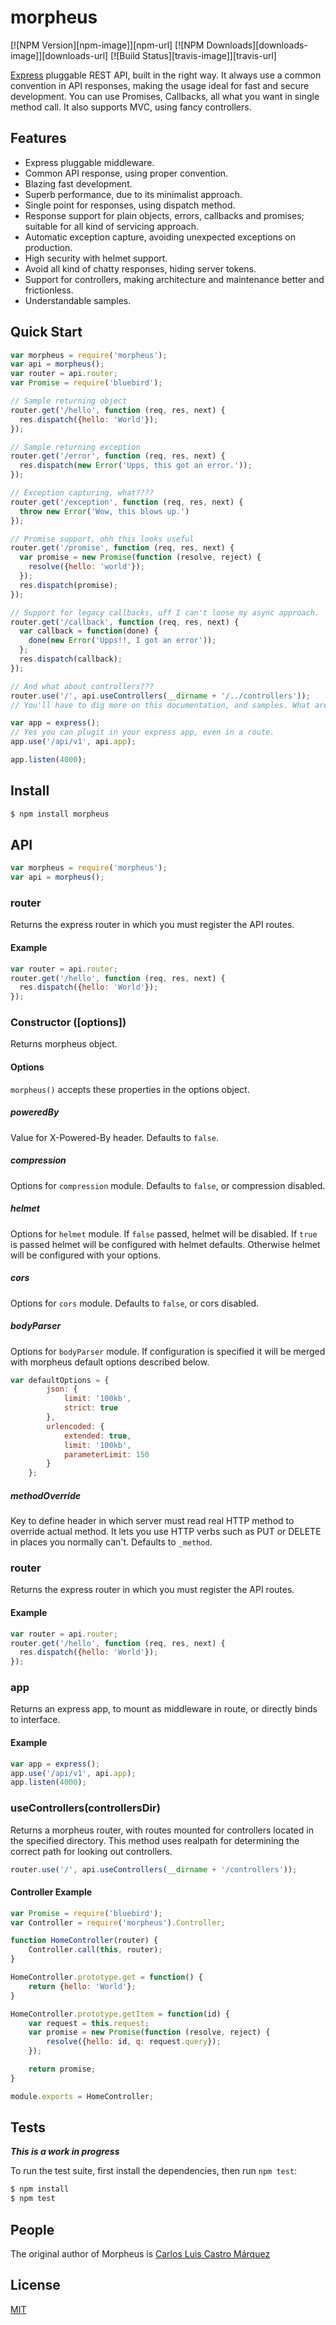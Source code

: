 # morpheus

[![NPM Version][npm-image]][npm-url]
[![NPM Downloads][downloads-image]][downloads-url]
[![Build Status][travis-image]][travis-url]

[Express](http://expressjs.com/) pluggable REST API, built in the right way. It always use a common convention in API responses, making the usage ideal for fast and secure development. You can use Promises, Callbacks, all what you want in single method call. It also supports MVC, using fancy controllers.

## Features
- Express pluggable middleware.
- Common API response, using proper convention.
- Blazing fast development.
- Superb performance, due to its minimalist approach.
- Single point for responses, using dispatch method.
- Response support for plain objects, errors, callbacks and promises; suitable for all kind of servicing approach.
- Automatic exception capture, avoiding unexpected exceptions on production.
- High security with helmet support.
- Avoid all kind of chatty responses, hiding server tokens.
- Support for controllers, making architecture and maintenance better and frictionless.
- Understandable samples.

## Quick Start

```js
var morpheus = require('morpheus');
var api = morpheus();
var router = api.router;
var Promise = require('bluebird');

// Sample returning object
router.get('/hello', function (req, res, next) {
  res.dispatch({hello: 'World'});
});

// Sample returning exception
router.get('/error', function (req, res, next) {
  res.dispatch(new Error('Upps, this got an error.'));
});

// Exception capturing, what????
router.get('/exception', function (req, res, next) {
  throw new Error('Wow, this blows up.')
});

// Promise support, ohh this looks useful
router.get('/promise', function (req, res, next) {
  var promise = new Promise(function (resolve, reject) {
    resolve({hello: 'world'});
  });
  res.dispatch(promise);
});

// Support for legacy callbacks, uff I can't loose my async approach.
router.get('/callback', function (req, res, next) {
  var callback = function(done) {
    done(new Error('Upps!!, I got an error'));
  };
  res.dispatch(callback);
});

// And what about controllers???
router.use('/', api.useControllers(__dirname + '/../controllers'));
// You'll have to dig more on this documentation, and samples. What are you waiting for?

var app = express();
// Yes you can plugit in your express app, even in a route.
app.use('/api/v1', api.app);

app.listen(4000);
```

## Install

```bash
$ npm install morpheus
```

## API

```js
var morpheus = require('morpheus');
var api = morpheus();
```

### router

Returns the express router in which you must register the API routes.

#### Example
```js
var router = api.router;
router.get('/hello', function (req, res, next) {
  res.dispatch({hello: 'World'});
});
```

### Constructor ([options])

Returns morpheus object.

#### Options

`morpheus()` accepts these properties in the options object. 

##### poweredBy

Value for X-Powered-By header. Defaults to `false`.

##### compression

Options for `compression` module. Defaults to `false`, or compression disabled.

##### helmet

Options for `helmet` module. If `false` passed, helmet will be disabled. If `true` is passed helmet will be configured with helmet defaults. Otherwise helmet will be configured with your options.

##### cors

Options for `cors` module. Defaults to `false`, or cors disabled.

##### bodyParser

Options for `bodyParser` module. If configuration is specified it will be merged with morpheus default options described below.

```js
var defaultOptions = {
        json: {
            limit: '100kb',
            strict: true
        },
        urlencoded: {
            extended: true,
            limit: '100kb',
            parameterLimit: 150
        }
    };
```

##### methodOverride

Key to define header in which server must read real HTTP method to override actual method. It lets you use HTTP verbs such as PUT or DELETE in places you normally can't. Defaults to `_method`.

### router

Returns the express router in which you must register the API routes.

#### Example
```js
var router = api.router;
router.get('/hello', function (req, res, next) {
  res.dispatch({hello: 'World'});
});
```

### app

Returns an express app, to mount as middleware in route, or directly binds to interface.

#### Example
```js
var app = express();
app.use('/api/v1', api.app);
app.listen(4000);
```

### useControllers(controllersDir)

Returns a morpheus router, with routes mounted for controllers located in the specified directory. This method uses realpath for determining the correct path for looking out controllers. 

```js
router.use('/', api.useControllers(__dirname + '/controllers'));
```

#### Controller Example
```js
var Promise = require('bluebird');
var Controller = require('morpheus').Controller;

function HomeController(router) {
    Controller.call(this, router);
}

HomeController.prototype.get = function() {
    return {hello: 'World'};
}

HomeController.prototype.getItem = function(id) {
    var request = this.request;
    var promise = new Promise(function (resolve, reject) {
        resolve({hello: id, q: request.query});
    });

    return promise;
}

module.exports = HomeController;
```
## Tests

***This is a work in progress***

  To run the test suite, first install the dependencies, then run `npm test`:

```bash
$ npm install
$ npm test
```

## People

The original author of Morpheus is [Carlos Luis Castro Márquez](https://github.com/clcastro87)

## License

[MIT](LICENSE)